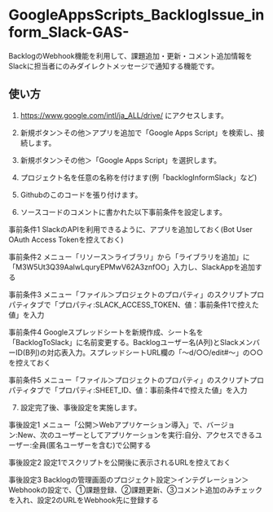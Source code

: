# GoogleAppsScripts_BacklogIssue_inform_Slack-GAS-
BacklogのWebhook機能を利用して、課題追加・更新・コメント追加情報をSlackに担当者にのみダイレクトメッセージで通知する機能です。

## 使い方

1. https://www.google.com/intl/ja_ALL/drive/ にアクセスします。
1. 新規ボタン＞その他＞アプリを追加で「Google Apps Script」を検索し、接続します。
1. 新規ボタン＞その他＞「Google Apps Script」を選択します。
1. プロジェクト名を任意の名称を付けます(例「backlogInformSlack」など)
1. Githubのこのコードを張り付けます。

1. ソースコードのコメントに書かれた以下事前条件を設定します。

事前条件1 SlackのAPIを利用できるように、アプリを追加しておく(Bot User OAuth Access Tokenを控えておく)

事前条件2 メニュー「リソース＞ライブラリ」から「ライブラリを追加」に「M3W5Ut3Q39AaIwLquryEPMwV62A3znfOO」入力し、SlackAppを追加する

事前条件3 メニュー「ファイル＞プロジェクトのプロパティ」のスクリプトプロパティタブで「プロパティ:SLACK_ACCESS_TOKEN、値：事前条件1で控えた値」を入力

事前条件4 Googleスプレッドシートを新規作成、シート名を「BacklogToSlack」に名前変更する。Backlogユーザー名(A列)とSlackメンバーID(B列)の対応表入力。スプレッドシートURL欄の「～d/○○/edit#～」の○○を控えておく

事前条件5 メニュー「ファイル＞プロジェクトのプロパティ」のスクリプトプロパティタブで「プロパティ:SHEET_ID、値：事前条件4で控えた値」を入力

7. 設定完了後、事後設定を実施します。

事後設定1 メニュー「公開＞Webアプリケーション導入」で、バージョン:New、次のユーザーとしてアプリケーションを実行:自分、アクセスできるユーザー:全員(匿名ユーザーを含む)で公開する

事後設定2 設定1でスクリプトを公開後に表示されるURLを控えておく

事後設定3 Backlogの管理画面のプロジェクト設定＞インテグレーション＞Webhookの設定で、①課題登録、②課題更新、③コメント追加のみチェックを入れ、設定2のURLをWebhook先に登録する
